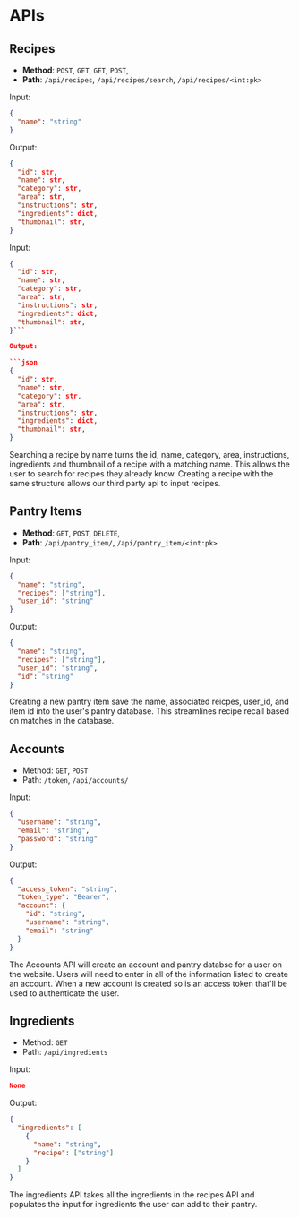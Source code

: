 # APIs

## Recipes

- **Method**: `POST`, `GET`, `GET`, `POST`,
- **Path**: `/api/recipes`, `/api/recipes/search`, `/api/recipes/<int:pk>`

Input:

```json
{
  "name": "string"
}
```

Output:

```json
{
  "id": str,
  "name": str,
  "category": str,
  "area": str,
  "instructions": str,
  "ingredients": dict,
  "thumbnail": str,
}
```

Input:

````json
{
  "id": str,
  "name": str,
  "category": str,
  "area": str,
  "instructions": str,
  "ingredients": dict,
  "thumbnail": str,
}```

Output:

```json
{
  "id": str,
  "name": str,
  "category": str,
  "area": str,
  "instructions": str,
  "ingredients": dict,
  "thumbnail": str,
}
````

Searching a recipe by name turns the id, name, category, area, instructions, ingredients and thumbnail of a recipe with a matching name. This allows the user to search for recipes they already know. Creating a recipe with the same structure allows our third party api to input recipes.

## Pantry Items

- **Method**: `GET`, `POST`, `DELETE`,
- **Path**: `/api/pantry_item/`, `/api/pantry_item/<int:pk>`

Input:

```json
{
  "name": "string",
  "recipes": ["string"],
  "user_id": "string"
}
```

Output:

```json
{
  "name": "string",
  "recipes": ["string"],
  "user_id": "string",
  "id": "string"
}
```

Creating a new pantry item save the name, associated reicpes, user_id, and item id into the user's pantry database. This streamlines recipe recall based on matches in the database.

## Accounts

- Method: `GET`, `POST`
- Path: `/token`, `/api/accounts/`

Input:

```json
{
  "username": "string",
  "email": "string",
  "password": "string"
}
```

Output:

```json
{
  "access_token": "string",
  "token_type": "Bearer",
  "account": {
    "id": "string",
    "username": "string",
    "email": "string"
  }
}
```

The Accounts API will create an account and pantry databse for a user on the website. Users will need to enter in all of the information listed to create an account. When a new account is created so is an access token that'll be used to authenticate the user.

## Ingredients

- Method: `GET`
- Path: `/api/ingredients`

Input:

```json
None
```

Output:

```json
{
  "ingredients": [
    {
      "name": "string",
      "recipe": ["string"]
    }
  ]
}
```

The ingredients API takes all the ingredients in the recipes API and populates the input for ingredients the user can add to their pantry.
